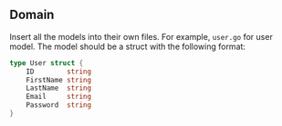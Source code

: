 ## Domain

Insert all the models into their own files. For example, `user.go` for user model. The model should be a struct with the following format:

```go
type User struct {
    ID        string
    FirstName string
    LastName  string
    Email     string
    Password  string
}
```
